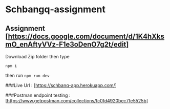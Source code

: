 # Schbangq-assignment

## Assignment [https://docs.google.com/document/d/1K4hXksmO_enAftyVVz-F1e3oDenO7g2t/edit]

Download Zip folder then type 

`npm i `

then run  `npm run dev `

###Live Url : [https://schbanq-app.herokuapp.com/]

###Postman endpoint testing : [https://www.getpostman.com/collections/fc0fd4920bec7fe5525b]
